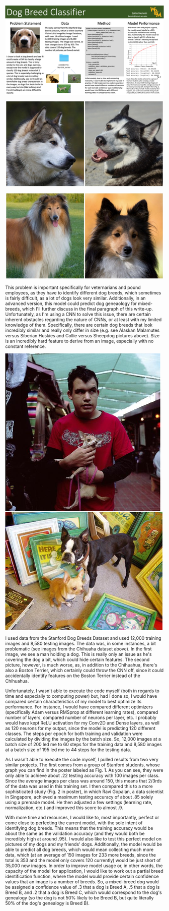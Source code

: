 ![Final Presentation](download.png)

![Siberian Husky vs. Alaskan Malamute](husky.jpg)

![Sheepdog vs. Collie](sheepdog.jpg)

This problem is important specifically for veternarians and pound employees, as they have to identify different dog breeds, which sometimes is fairly difficult, as a lot of dogs look very similar. Additionally, in an advanced version, this model could predict dog geneaology for mixed-breeds, which I'll further discuss in the final paragraph of this write-up. Unfortunately, as I'm using a CNN to solve this issue, there are certain inherent obstacles regarding the nature of CNNs, or at least with my limited knowledge of them. Specifically, there are certain dog breeds that look incredibly similar and really only differ in size (e.g. see Alaskan Malamutes versus Siberian Huskies and Collie versus Sheepdog pictures above). Size is an incredibly hard feature to derive from an image, especially with no constant reference.

![Covered Dog](n02085620_13383.jpg)
![Two Dogs](n02085620_5661.jpg)

I used data from the Stanford Dog Breeds Dataset and used 12,000 training images and 8,580 testing images. The data was, in some instances, a bit problematic (see images from the Chihuaha dataset above). In the first image, we see a man holding a dog. This is really only an issue as he's covering the dog a bit, which could hide certain features. The second picture, however, is much worse, as, in addition to the Chihuahua, there's also a Boston Terrier, which certainly could throw the CNN off, since it could accidentally identify features on the Boston Terrier instead of the Chihuahua.

Unfortunately, I wasn't able to execute the code myself (both in regards to time and especially to computing power) but, had I done so, I would have compared certain characteristics of my model to best optimize its performance. For instance, I would have compared different optimizers (specifically Adam versus RMSprop at different learning rates), compared number of layers, compared number of neurons per layer, etc. I probably would have kept ReLU activation for my Conv2D and Dense layers, as well as 120 neurons for my output, since the model is predicting 120 different classes. The steps per epoch for both training and validation were calculated by dividing the images by the batch size. So, 12,000 images at a batch size of 200 led me to 60 steps for the training data and 8,580 images at a batch size of 195 led me to 44 steps for the testing data.

As I wasn't able to execute the code myself, I pulled results from two very similar projects. The first comes from a group of Stanford students, whose graph you can find in the poster labeled as Fig. 1. As you can see, they were only able to achieve about .22 testing accuracy with 100 images per class. Since the average images per class was around 150, this means that 2/3rds of the data was used in this training set. I then compared this to a more sophisticated study (Fig. 2 in poster), in which Ravi Gopalan, a data scientist in Singapore, achieved a maximum testing accuracy of about .85 solely using a premade model. He then adjusted a few settings (learning rate, normalization, etc.) and improved this score to almost .9.

With more time and resources, I would like to, most importantly, perfect or come close to perfecting the current model, with the sole intent of identifying dog breeds. This means that the training accuracy would be about the same as the validation accuracy (and they would both be incredibly high at around .95). I would also like to test this perfect model on pictures of my dogs and my friends' dogs. Additionally, the model would be able to predict all dog breeds, which would mean collecting much more data, which (at an average of 150 images for 233 more breeds, since the total is 353 and the model only covers 120 currently) would be just short of 35,000 new images. In order to improve model usage or, in other words, the capacity of the model for application, I would like to work out a partial breed identification function, where the model would provide certain confidence values that an image is a number of breeds. So, a mixed-breed dog would be assigned a confidence value of .3 that a dog is Breed A, .5 that a dog is Breed B, and .2 that a dog is Breed C, which would correspond to the dog's genealogy (so the dog is not 50% likely to be Breed B, but quite literally 50% of the dog's genealogy is Breed B).
